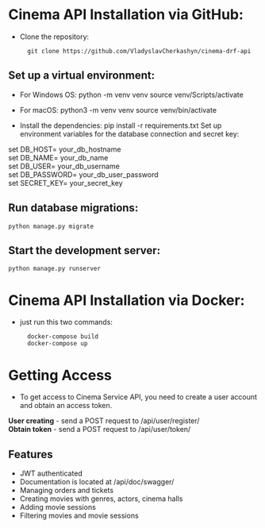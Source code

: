 # Cinema API Installation via GitHub:

- Clone the repository:

        git clone https://github.com/VladyslavCherkashyn/cinema-drf-api
## Set up a virtual environment:
	
- For Windows OS:
        python -m venv venv
        source venv/Scripts/activate

- For macOS:
        python3 -m venv venv
        source venv/bin/activate

- Install the dependencies:
        pip install -r requirements.txt
        Set up environment variables for the database connection and secret key:

set DB_HOST= your_db_hostname  
set DB_NAME= your_db_name  
set DB_USER= your_db_username  
set DB_PASSWORD= your_db_user_password  
set SECRET_KEY= your_secret_key  

## Run database migrations:

    python manage.py migrate
	
## Start the development server:

    python manage.py runserver

# Cinema API Installation via Docker:
- just run this two commands:

        docker-compose build
        docker-compose up

# Getting Access
- To get access to Cinema Service API, you need to create a user account and obtain an access token.

**User creating** - send a POST request to /api/user/register/  
**Obtain token** - send a POST request to /api/user/token/


## Features
- JWT authenticated
- Documentation is located at /api/doc/swagger/
- Managing orders and tickets
- Creating movies with genres, actors, cinema halls
- Adding movie sessions
- Filtering movies and movie sessions

